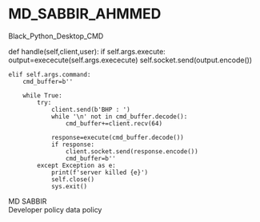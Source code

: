 # MD_SABBIR_AHMMED
Black_Python_Desktop_CMD





def handle(self,client,user):
    if self.args.execute:
        output=exececute(self.args.exececute)
        self.socket.send(output.encode())

    elif self.args.command:
        cmd_buffer=b''

        while True:
            try:
                client.send(b'BHP : ')
                while '\n' not in cmd_buffer.decode():
                    cmd_buffer+=client.recv(64)

                response=execute(cmd_buffer.decode())
                if response:
                    client.socket.send(response.encode())
                    cmd_buffer=b''
            except Exception as e:
                print(f'server killed {e}')
                self.close()
                sys.exit()

   MD SABBIR             
   Developer policy
   data policy
